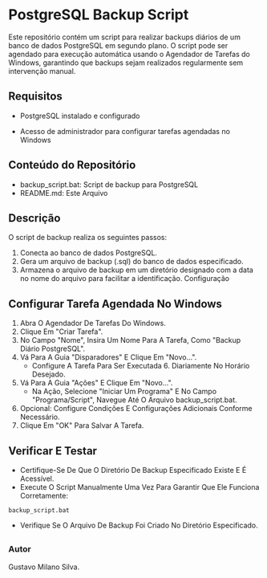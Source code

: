 # PostgreSQL Backup Script

Este repositório contém um script para realizar backups diários de um banco de dados PostgreSQL em segundo plano. O script pode ser agendado para execução automática usando o Agendador de Tarefas do Windows, garantindo que backups sejam realizados regularmente sem intervenção manual.

## Requisitos

- PostgreSQL instalado e configurado

- Acesso de administrador para configurar tarefas agendadas no Windows


## Conteúdo do Repositório
- backup_script.bat: Script de backup para PostgreSQL
- README.md: Este Arquivo

## Descrição
O script de backup realiza os seguintes passos:

1. Conecta ao banco de dados PostgreSQL.
2. Gera um arquivo de backup (.sql) do banco de dados especificado.
3. Armazena o arquivo de backup em um diretório designado com a data no nome do arquivo para facilitar a identificação.
Configuração

## Configurar Tarefa Agendada No Windows
1. Abra O Agendador De Tarefas Do Windows.
2. Clique Em "Criar Tarefa".
3. No Campo "Nome", Insira Um Nome Para A Tarefa, Como "Backup Diário PostgreSQL".
4. Vá Para A Guia "Disparadores" E Clique Em "Novo...".
    -  Configure A Tarefa Para Ser Executada 6. Diariamente No Horário Desejado.
5. Vá Para A Guia "Ações" E Clique Em "Novo...".
    - Na Ação, Selecione "Iniciar Um Programa" E No Campo "Programa/Script", Navegue Até O Arquivo backup_script.bat.
6. Opcional: Configure Condições E Configurações Adicionais Conforme Necessário.
7. Clique Em "OK" Para Salvar A Tarefa.


## Verificar E Testar
- Certifique-Se De Que O Diretório De Backup Especificado Existe E É Acessível.
- Execute O Script Manualmente Uma Vez Para Garantir Que Ele Funciona Corretamente: 

```
backup_script.bat
```
- Verifique Se O Arquivo De Backup Foi Criado No Diretório Especificado.
##
### Autor
Gustavo Milano Silva.
